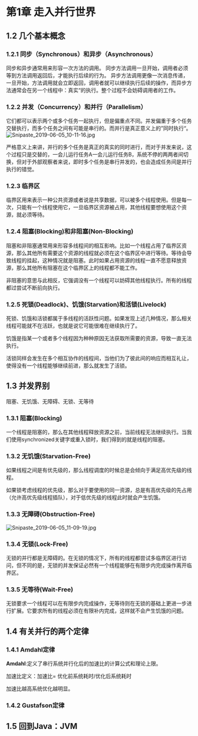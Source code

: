 # 第1章 走入并行世界
## 1.2 几个基本概念
### 1.2.1 同步（Synchronous）和异步（Asynchronous）
同步和异步通常用来形容一次方法的调用。
同步方法调用一旦开始，调用者必须等到方法调用返回后，才能执行后续的行为。
异步方法调用更像一次消息传递，一旦开始，方法调用就会立即返回，调用者就可以继续执行后续的操作，而异步方法通常会在另一个线程中：真实“的执行。整个过程不会妨碍调用者的工作。

### 1.2.2 并发（Concurrency）和并行（Parallelism）

它们都可以表示两个或多个任务一起执行，但是偏重点不同。并发偏重于多个任务交替执行，而多个任务之间有可能是串行的。而并行是真正意义上的”同时执行“。
![Snipaste_2019-06-05_10-11-16.jpg](https://i.loli.net/2019/06/05/5cf724e1593f980669.jpg)

严格意义上来讲，并行的多个任务是真正的真实的同时进行，而对于并发来说，这个过程只是交替的，一会儿运行任务A一会儿运行任务B，系统不停的两两者间切换，但对于外部观察者来说，即时多个任务是串行并发的，也会造成任务间是并行执行的错觉。

### 1.2.3 临界区

临界区用来表示一种公共资源或者说是共享数据，可以被多个线程使用。但是每一次，只能有一个线程使用它，一旦临界区资源被占用，其他线程要想使用这个资源，就必须等待。

### 1.2.4 阻塞(Blocking)和非阻塞(Non-Blocking)

阻塞和非阻塞通常用来形容多线程间的相互影响。比如一个线程占用了临界区资源，那么其他所有需要这个资源的线程就必须在这个临界区中进行等待。等待会导致线程的挂起，这种情况就是阻塞。此时如果占用资源的线程一直不愿意释放资源，那么其他所有阻塞在这个临界区上的线程都不能工作。

非阻塞的意思与此相反，它强调没有一个线程可以妨碍其他线程执行。所有的线程都过尝试不断前向执行。

### 1.2.5 死锁(Deadlock)、饥饿(Starvation)和活锁(Livelock)

死锁、饥饿和活锁都属于多线程的活跃性问题。如果发现上述几种情况，那么相关线程可能就不在活跃，也就是说它可能很难在继续执行了。

饥饿是指某一个或者多个线程因为种种原因无法获取所需要的资源，导致一直无法执行。

活锁同样会发生在多个相互协作的线程间，当他们为了彼此间的响应而相互礼让，使得没有一个线程能够继续前进，那么就发生了活锁。

## 1.3 并发界别

阻塞、无饥饿、无障碍、无锁、无等待

### 1.3.1 阻塞(Blocking)

一个线程是阻塞的，那么在其他线程释放资源之前，当前线程无法继续执行。当我们使用synchronized关键字或重入锁时，我们得到的就是线程的阻塞。

### 1.3.2 无饥饿(Starvation-Free)

如果线程之间是有优先级的，那么线程调度的时候总是会倾向于满足高优先级的线程。

如果锁考虑线程的优先级，那么对于要使用的同一资源，总是有高优先级的先占用（允许高优先级线程插队），对于低优先级的线程此时就会产生饥饿。

### 1.3.3 无障碍(Obstruction-Free)
![Snipaste_2019-06-05_11-09-19.jpg](https://i.loli.net/2019/06/05/5cf732691ecdf58716.jpg)

### 1.3.4 无锁(Lock-Free)

无锁的并行都是无障碍的。在无锁的情况下，所有的线程都尝试多临界区进行访问，但不同的是，无锁的并发保证必然有一个线程能够在有限步内完成操作离开临界区。

### 1.3.5 无等待(Wait-Free)

无锁要求一个线程可以在有限步内完成操作，无等待则在无锁的基础上更进一步进行扩展。它要求所有的线程必须在有限补内完成，这样就不会产生饥饿的问题。

## 1.4 有关并行的两个定律

### 1.4.1 Amdahl定律

**Amdahl**:定义了串行系统并行化后的加速比的计算公式和理论上限。

加速比定义：加速比= 优化前系统耗时/优化后系统耗时

加速比越高系统优化越明显。

### 1.4.2 Gustafson定律

## 1.5 回到Java：JVM



